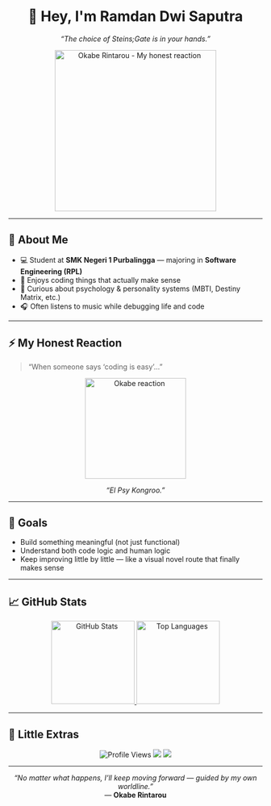 <!-- README.md | Ramdan's Profile (Anime x Developer Vibe) -->
<h1 align="center">👋 Hey, I'm <strong>Ramdan Dwi Saputra</strong></h1>

<p align="center">
  <em>“The choice of Steins;Gate is in your hands.”</em>
</p>

<p align="center">
  <!-- GIF Okabe Rintarou -->
  <img src="https://media.tenor.com/nFQ_6Y8K0mEAAAAC/okabe-rintarou-laugh.gif" alt="Okabe Rintarou - My honest reaction" width="320"/>
</p>

---

## 🧠 About Me
- 💻 Student at <strong>SMK Negeri 1 Purbalingga</strong> — majoring in <strong>Software Engineering (RPL)</strong>  
- 🧩 Enjoys coding things that actually make sense  
- 🔮 Curious about psychology & personality systems (MBTI, Destiny Matrix, etc.)  
- 🎧 Often listens to music while debugging life and code  

---

## ⚡ My Honest Reaction
> “When someone says ‘coding is easy’...”

<div align="center">
  <img src="https://media.tenor.com/nFQ_6Y8K0mEAAAAC/okabe-rintarou-laugh.gif" alt="Okabe reaction" width="200"/>
  <p><em>“El Psy Kongroo.”</em></p>
</div>

---

## 🧭 Goals
- Build something meaningful (not just functional)  
- Understand both code logic and human logic  
- Keep improving little by little — like a visual novel route that finally makes sense  

---

## 📈 GitHub Stats

<p align="center">
  <a href="https://github.com/ramdansaputra">
    <img src="https://github-readme-stats.vercel.app/api?username=ramdansaputra&show_icons=true&theme=tokyonight" alt="GitHub Stats" height="165" />
  </a>
  <a href="https://github.com/ramdansaputra">
    <img src="https://github-readme-stats.vercel.app/api/top-langs/?username=ramdansaputra&layout=compact&theme=tokyonight" alt="Top Languages" height="165" />
  </a>
</p>

---

## 🧩 Little Extras
<p align="center">
  <img src="https://komarev.com/ghpvc/?username=ramdansaputra&style=for-the-badge&color=blueviolet" alt="Profile Views"/>
  <img src="https://img.shields.io/badge/Code-Life-success?style=for-the-badge&logo=visualstudiocode&logoColor=white"/>
  <img src="https://img.shields.io/badge/Anime-Vibes-critical?style=for-the-badge&logo=anilist&logoColor=white"/>
</p>

---

<p align="center">
  <em>“No matter what happens, I’ll keep moving forward — guided by my own worldline.”</em><br>
  — <strong>Okabe Rintarou</strong>
</p>
